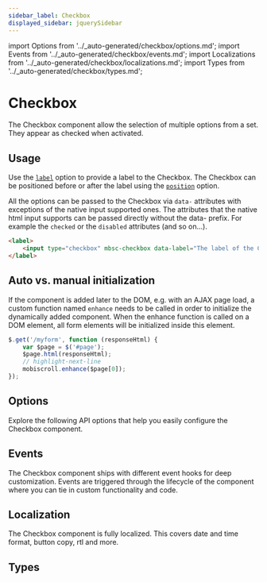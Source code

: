 ```yaml
---
sidebar_label: Checkbox
displayed_sidebar: jquerySidebar
---
```


import Options from '../\_auto-generated/checkbox/options.md';
import Events from '../\_auto-generated/checkbox/events.md';
import Localizations from '../\_auto-generated/checkbox/localizations.md';
import Types from '../\_auto-generated/checkbox/types.md';

# Checkbox

The Checkbox component allow the selection of multiple options from a set. They appear as checked when activated.

## Usage

Use the [`label`](#opt-label) option to provide a label to the Checkbox.
The Checkbox can be positioned before or after the label using the [`position`](#opt-position) option.

All the options can be passed to the Checkbox via `data-` attributes with exceptions of the native input supported ones. The attributes that the native html input supports can be passed directly without the data- prefix. For example the `checked` or the `disabled` attributes (and so on...).

```html
<label>
    <input type="checkbox" mbsc-checkbox data-label="The label of the Checkbox" />
</label>
```

## Auto vs. manual initialization

If the component is added later to the DOM, e.g. with an AJAX page load, a custom function named `enhance` needs to be called in order to initialize the dynamically added component. When the enhance function is called on a DOM element, all form elements will be initialized inside this element.

```js
$.get('/myform', function (responseHtml) {
    var $page = $('#page');
    $page.html(responseHtml);
    // highlight-next-line
    mobiscroll.enhance($page[0]);
});
```

<div className="option-list">

## Options
Explore the following API options that help you easily configure the Checkbox component.

<Options />

## Events
The Checkbox component ships with different event hooks for deep customization. Events are triggered through the lifecycle of the component where you can tie in custom functionality and code.

<Events />

## Localization
The Checkbox component is fully localized. This covers date and time format, button copy, rtl and more.

<Localizations />

## Types

<Types />

</div>
